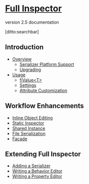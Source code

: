 # [Full Inspector]()
version 2.5 documentation

[ditto:searchbar]

## Introduction

- [Overview]()
    - [Serializer Platform Support](#docs/platforms_serializers)
    - [Upgrading](#docs/upgrading)
- [Usage](#docs/usage)
	- [fiValue&lt;T&gt;](#docs/fivalue)
	- [Settings](#docs/usage_settings)
	- [Attribute Customization](#docs/usage_attributes)

## Workflow Enhancements

- [Inline Object Editing](#docs/workflow_inline_object_editing)
- [Static Inspector](#docs/workflow_static_inspector)
- [Shared Instance](#docs/workflow_shared_instance)
- [File Serialization](#docs/workflow_file_serialization)
- [Facade](#docs/workflow_facade)

## Extending Full Inspector

- [Adding a Serializer](#docs/extending_serializer)
- [Writing a Behavior Editor](#docs/extending_behavior_editor)
- [Writing a Property Editor](#docs/extending_property_editor)